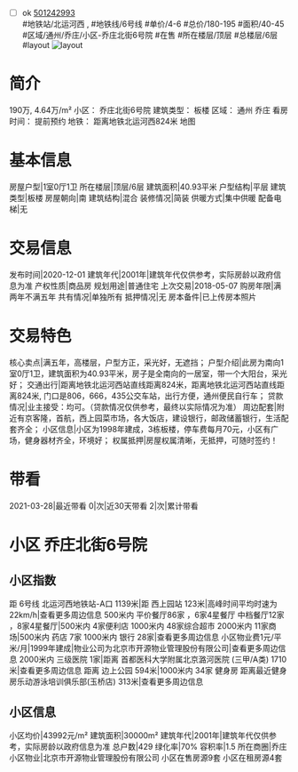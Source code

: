 - [ ] ok [501242993](https://bj.5i5j.com/ershoufang/501242993.html)  
 #地铁站/北运河西 ,  #地铁线/6号线
#单价/4-6 #总价/180-195 #面积/40-45   #区域/通州/乔庄/小区-乔庄北街6号院 #在售 #所在楼层/顶层 #总楼层/6层 #layout 
![layout](http://image2a.5i5j.com/bdir/layout/1abe58a732e444f8a6f301ac652e79ac.jpg_P5.jpg) 
# 简介 
 190万,  4.64万/m² 
小区： 乔庄北街6号院
建筑类型： 板楼
区域： 通州 乔庄
看房时间： 提前预约
地铁： 距离地铁北运河西824米 地图
# 基本信息 
 房屋户型|1室0厅1卫
所在楼层|顶层/6层
建筑面积|40.93平米
户型结构|平层
建筑类型|板楼
房屋朝向|南
建筑结构|混合
装修情况|简装
供暖方式|集中供暖
配备电梯|无
# 交易信息 
 发布时间|2020-12-01
建筑年代|2001年|建筑年代仅供参考，实际房龄以政府信息为准
产权性质|商品房
规划用途|普通住宅
上次交易|2018-05-07
购房年限|满两年不满五年
共有情况|单独所有
抵押情况|无
房本备件|已上传房本照片
# 交易特色 
 核心卖点|满五年，高楼层，户型方正，采光好，无遮挡；
户型介绍|此房为南向1室0厅1卫，建筑面积为40.93平米，房子是全南向的一居室，带一个大阳台，采光好；
交通出行|距离地铁北运河西站直线距离824米，距离地铁北运河西站直线距离824米, 门口是806，666，435公交车站，出行方便，通州便民自行车；
贷款情况|业主接受：均可。（贷款情况仅供参考，最终以实际情况为准）
周边配套|附近有京客隆，首航，西上园菜市场，各大饭店，建设银行，邮政储蓄银行，生活配套齐全；
小区信息|小区为1998年建成，3栋板楼，停车费每月70元，小区有广场，健身器材齐全，环境好；
权属抵押|房屋权属清晰，无抵押，可随时签约！
# 带看 
 2021-03-28|最近带看	 0|次|近30天带看	 2|次|累计带看
# 小区 乔庄北街6号院
## 小区指数 
 距 6号线 北运河西地铁站-A口 1139米|距 西上园站 123米|高峰时间平均时速为22km/h|查看更多周边信息
500米内 平价餐厅86家 ，6家4星餐厅
中档餐厅12家 ，8家4星餐厅|500米内 4家便利店
1000米内 48家综合超市
2000米内 11家商场|500米内 药店 7家
1000米内 银行 28家|查看更多周边信息
小区物业费1元/平米/月|1999年建成|物业公司为北京市开源物业管理股份有限公司|查看更多周边信息
2000米内 三级医院 1家|距离 首都医科大学附属北京潞河医院 (三甲/A类) 1710米|查看更多周边信息
距离 边上公园 594米|1000米内 34家 健身房
距离最近健身房乐动游泳培训俱乐部(玉桥店) 313米|查看更多周边信息
## 小区信息 
 小区均价|43992元/m²
建筑面积|30000m²
建筑年代|2001年|建筑年代仅供参考，实际房龄以政府信息为准
总户数|429
绿化率|70%
容积率|1.5
所在商圈|乔庄
小区物业|北京市开源物业管理股份有限公司
小区在售房源9套
小区在租房源4套
